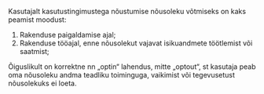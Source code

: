 Kasutajalt kasutustingimustega nõustumise nõusoleku võtmiseks on kaks peamist
moodust:

1. Rakenduse paigaldamise ajal;
2. Rakenduse tööajal, enne nõusolekut vajavat isikuandmete töötlemist või
   saatmist;

Õiguslikult on korrektne nn „optin“ lahendus, mitte „optout“, st kasutaja peab
oma nõusoleku andma teadliku toiminguga, vaikimist või tegevusetust nõusolekuks
ei loeta.
